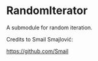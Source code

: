 # RandomIterator
A submodule for random iteration.


Credits to Smail Smajlović:

https://github.com/Smail
